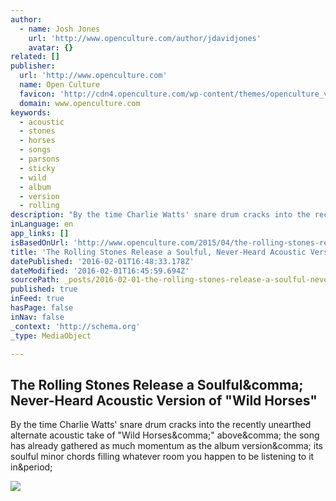 ```yaml
---
author:
  - name: Josh Jones
    url: 'http://www.openculture.com/author/jdavidjones'
    avatar: {}
related: []
publisher:
  url: 'http://www.openculture.com'
  name: Open Culture
  favicon: 'http://cdn4.openculture.com/wp-content/themes/openculture_v2f/images/favicon.ico'
  domain: www.openculture.com
keywords:
  - acoustic
  - stones
  - horses
  - songs
  - parsons
  - sticky
  - wild
  - album
  - version
  - rolling
description: "By the time Charlie Watts' snare drum cracks into the recently unearthed alternate acoustic take of \"Wild Horses,\" above, the song has already gathered as much momentum as the album version, its soulful minor chords filling whatever room you happen to be listening to it in."
inLanguage: en
app_links: []
isBasedOnUrl: 'http://www.openculture.com/2015/04/the-rolling-stones-release-a-soulful-never-heard-acoustic-version-of-wild-horses.html'
title: 'The Rolling Stones Release a Soulful, Never-Heard Acoustic Version of "Wild Horses"'
datePublished: '2016-02-01T16:48:33.178Z'
dateModified: '2016-02-01T16:45:59.694Z'
sourcePath: _posts/2016-02-01-the-rolling-stones-release-a-soulful-never-heard-acoustic-v.md
published: true
inFeed: true
hasPage: false
inNav: false
_context: 'http://schema.org'
_type: MediaObject

---
```

<article style=""><h1>The Rolling Stones Release a Soulful&amp;comma; Never-Heard Acoustic Version of "Wild Horses"</h1><p>By the time Charlie Watts' snare drum cracks into the recently unearthed alternate acoustic take of "Wild Horses&amp;comma;" above&amp;comma; the song has already gathered as much momentum as the album version&amp;comma; its soulful minor chords filling whatever room you happen to be listening to it in&amp;period;</p><img src="http://cdn8.openculture.com/wp-content/uploads/2015/04/12121418/rolling-stones-wild-horses.jpg" /></article>